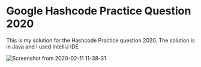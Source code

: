 # Google Hashcode Practice Question 2020


This is my solution for the Hashcode Practice question 2020.
The solution is in Java and I used IntelliJ IDE

![Screenshot from 2020-02-11 11-38-31](https://user-images.githubusercontent.com/48010340/74221497-4f3db800-4cc3-11ea-80bc-c83cb8e95475.png)
